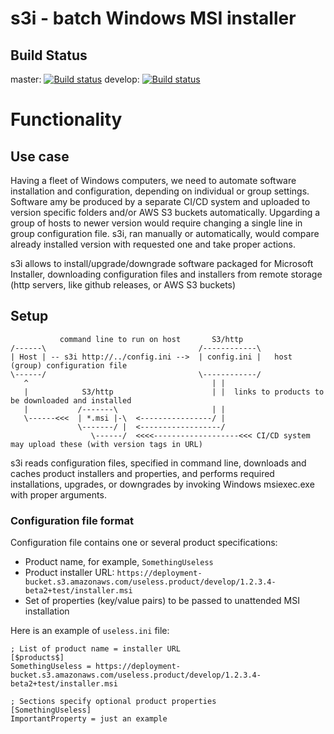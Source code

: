 # s3i - batch Windows MSI installer 

## Build Status

  master:
[![Build status](https://ci.appveyor.com/api/projects/status/s5poqaqr1xn2e5ml/branch/master?svg=true)](https://ci.appveyor.com/project/OlegBoulanov/s3i/branch/master)
  develop:
[![Build status](https://ci.appveyor.com/api/projects/status/s5poqaqr1xn2e5ml/branch/develop?svg=true)](https://ci.appveyor.com/project/OlegBoulanov/s3i/branch/develop)

# Functionality

## Use case
Having a fleet of Windows computers, we need to automate software installation and configuration, depending on individual or group settings. Software amy be produced by a separate CI/CD system and uploaded to version specific folders and/or AWS S3 buckets automatically. Upgarding a group of hosts to newer version would require changing a single line in group configuration file. s3i, ran manually or automatically, would compare already installed version with requested one and take proper actions.

s3i allows to install/upgrade/downgrade software packaged for Microsoft Installer, downloading configuration files and installers from remote storage (http servers, like github releases, or AWS S3 buckets)

## Setup

```
           command line to run on host       S3/http
/------\                                  /------------\
| Host | -- s3i http://../config.ini -->  | config.ini |   host (group) configuration file
\------/                                  \------------/
   ^                                         | |
   |            S3/http                      | |  links to products to be downloaded and installed
   |           /-------\                     | |
   \------<<<  | *.msi |-\  <----------------/ |
               \-------/ |  <------------------/
                  \------/  <<<<-------------------<<< CI/CD system may upload these (with version tags in URL)
```
s3i reads configuration files, specified in command line, downloads and caches product installers and properties, and performs required installations, upgrades, or downgrades by invoking Windows msiexec.exe with proper arguments.

### Configuration file format

Configuration file contains one or several product specifications:
- Product name, for example, `SomethingUseless`
- Product installer URL: `https://deployment-bucket.s3.amazonaws.com/useless.product/develop/1.2.3.4-beta2+test/installer.msi`
- Set of properties (key/value pairs) to be passed to unattended MSI installation

Here is an example of `useless.ini` file:
```
; List of product name = installer URL
[$products$]
SomethingUseless = https://deployment-bucket.s3.amazonaws.com/useless.product/develop/1.2.3.4-beta2+test/installer.msi

; Sections specify optional product properties
[SomethingUseless]
ImportantProperty = just an example
```
